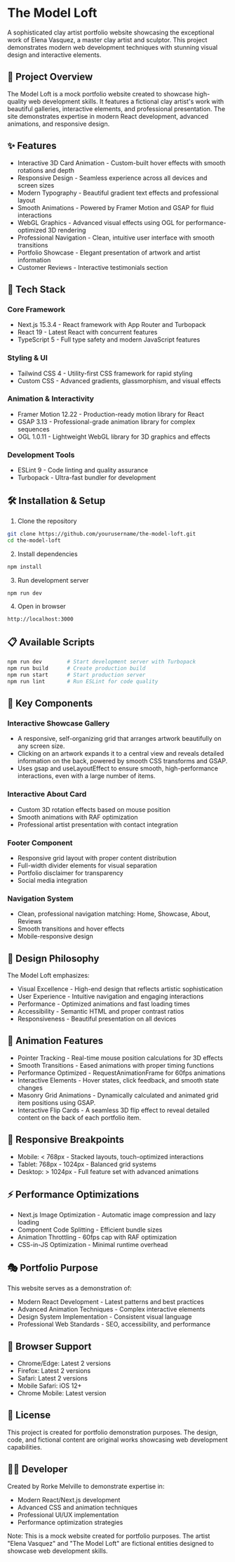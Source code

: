 # The Model Loft
A sophisticated clay artist portfolio website showcasing the exceptional work of Elena Vasquez, a master clay artist and sculptor. This project demonstrates modern web development techniques with stunning visual design and interactive elements.

## 🎨 Project Overview
The Model Loft is a mock portfolio website created to showcase high-quality web development skills. It features a fictional clay artist's work with beautiful galleries, interactive elements, and professional presentation. The site demonstrates expertise in modern React development, advanced animations, and responsive design.

## ✨ Features
- Interactive 3D Card Animation - Custom-built hover effects with smooth rotations and depth
- Responsive Design - Seamless experience across all devices and screen sizes
- Modern Typography - Beautiful gradient text effects and professional layout
- Smooth Animations - Powered by Framer Motion and GSAP for fluid interactions
- WebGL Graphics - Advanced visual effects using OGL for performance-optimized 3D rendering
- Professional Navigation - Clean, intuitive user interface with smooth transitions
- Portfolio Showcase - Elegant presentation of artwork and artist information
- Customer Reviews - Interactive testimonials section

## 🚀 Tech Stack
### Core Framework
- Next.js 15.3.4 - React framework with App Router and Turbopack
- React 19 - Latest React with concurrent features
- TypeScript 5 - Full type safety and modern JavaScript features
### Styling & UI
- Tailwind CSS 4 - Utility-first CSS framework for rapid styling
- Custom CSS - Advanced gradients, glassmorphism, and visual effects
### Animation & Interactivity
- Framer Motion 12.22 - Production-ready motion library for React
- GSAP 3.13 - Professional-grade animation library for complex sequences
- OGL 1.0.11 - Lightweight WebGL library for 3D graphics and effects
### Development Tools
- ESLint 9 - Code linting and quality assurance
- Turbopack - Ultra-fast bundler for development
## 🛠 Installation & Setup
1. Clone the repository
```bash
git clone https://github.com/yourusername/the-model-loft.git
cd the-model-loft
```
2. Install dependencies
```bash
npm install
```
3. Run development server
```bash
npm run dev
```
4. Open in browser
```bash
http://localhost:3000
```

## 📋 Available Scripts
```bash
npm run dev        # Start development server with Turbopack
npm run build      # Create production build
npm run start      # Start production server
npm run lint       # Run ESLint for code quality
```

## 🎯 Key Components
### Interactive Showcase Gallery
- A responsive, self-organizing grid that arranges artwork beautifully on any screen size.
- Clicking on an artwork expands it to a central view and reveals detailed information on the back, powered by smooth CSS transforms and GSAP.
- Uses gsap and useLayoutEffect to ensure smooth, high-performance interactions, even with a large number of items.
### Interactive About Card
- Custom 3D rotation effects based on mouse position
- Smooth animations with RAF optimization
- Professional artist presentation with contact integration
### Footer Component
- Responsive grid layout with proper content distribution
- Full-width divider elements for visual separation
- Portfolio disclaimer for transparency
- Social media integration
### Navigation System
- Clean, professional navigation matching: Home, Showcase, About, Reviews
- Smooth transitions and hover effects
- Mobile-responsive design

## 🎨 Design Philosophy
The Model Loft emphasizes:

- Visual Excellence - High-end design that reflects artistic sophistication
- User Experience - Intuitive navigation and engaging interactions
- Performance - Optimized animations and fast loading times
- Accessibility - Semantic HTML and proper contrast ratios
- Responsiveness - Beautiful presentation on all devices

## 🌟 Animation Features
- Pointer Tracking - Real-time mouse position calculations for 3D effects
- Smooth Transitions - Eased animations with proper timing functions
- Performance Optimized - RequestAnimationFrame for 60fps animations
- Interactive Elements - Hover states, click feedback, and smooth state changes
- Masonry Grid Animations - Dynamically calculated and animated grid item positions using GSAP.
- Interactive Flip Cards - A seamless 3D flip effect to reveal detailed content on the back of each portfolio item.
## 📱 Responsive Breakpoints
- Mobile: < 768px - Stacked layouts, touch-optimized interactions
- Tablet: 768px - 1024px - Balanced grid systems
- Desktop: > 1024px - Full feature set with advanced animations
## ⚡ Performance Optimizations
- Next.js Image Optimization - Automatic image compression and lazy loading
- Component Code Splitting - Efficient bundle sizes
- Animation Throttling - 60fps cap with RAF optimization
- CSS-in-JS Optimization - Minimal runtime overhead
## 🎭 Portfolio Purpose
This website serves as a demonstration of:

- Modern React Development - Latest patterns and best practices
- Advanced Animation Techniques - Complex interactive elements
- Design System Implementation - Consistent visual language
- Professional Web Standards - SEO, accessibility, and performance
## 🔧 Browser Support
- Chrome/Edge: Latest 2 versions
- Firefox: Latest 2 versions
- Safari: Latest 2 versions
- Mobile Safari: iOS 12+
- Chrome Mobile: Latest version
## 📄 License
This project is created for portfolio demonstration purposes. The design, code, and fictional content are original works showcasing web development capabilities.

## 👨‍💻 Developer
Created by Rorke Melville to demonstrate expertise in:

- Modern React/Next.js development
- Advanced CSS and animation techniques
- Professional UI/UX implementation
- Performance optimization strategies

Note: This is a mock website created for portfolio purposes. The artist "Elena Vasquez" and "The Model Loft" are fictional entities designed to showcase web development skills.

